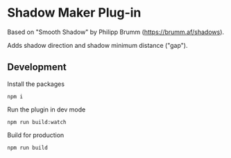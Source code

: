 # Shadow Maker Plug-in

Based on "Smooth Shadow" by Philipp Brumm (https://brumm.af/shadows).

Adds shadow direction and shadow minimum distance ("gap").

## Development

Install the packages
```
npm i
```

Run the plugin in dev mode
```
npm run build:watch
```

Build for production
```
npm run build
```
